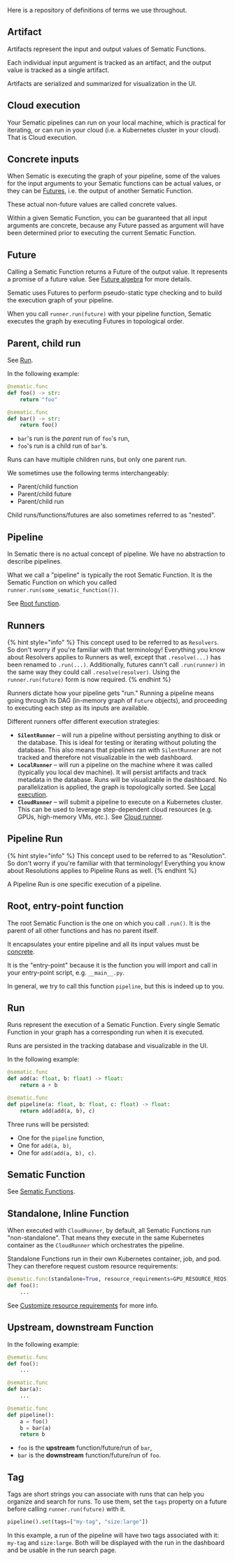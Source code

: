 Here is a repository of definitions of terms we use throughout.

## Artifact

Artifacts represent the input and output values of Sematic Functions.

Each individual input argument is tracked as an artifact, and the output value
is tracked as a single artifact.

Artifacts are serialized and summarized for visualization in the UI.

## Cloud execution

Your Sematic pipelines can run on your local machine, which is practical for
iterating, or can run in your cloud (i.e. a Kubernetes cluster in your cloud).
That is Cloud execution.

## Concrete inputs

When Sematic is executing the graph of your pipeline, some of the
values for the input arguments to your Sematic functions can be actual values,
or they can be [Futures](#future), i.e. the output of another Sematic Function.

These actual non-future values are called concrete values.

Within a given Sematic Function, you can be guaranteed that all input arguments
are concrete, because any Future passed as argument will have been determined
prior to executing the current Sematic Function.

## Future

Calling a Sematic Function returns a Future of the output value. It represents a
promise of a future value. See [Future algebra](./future-algebra.md) for more
details.

Sematic uses Futures to perform pseudo-static type checking and to build the
execution graph of your pipeline.

When you call `runner.run(future)` with your pipeline function, Sematic
executes the graph by executing Futures in topological order.

## Parent, child run

See [Run](#run).

In the following example:

```python
@sematic.func
def foo() -> str:
    return "foo"

@sematic.func
def bar() -> str:
    return foo()
```

* `bar`'s run is the *parent* run of `foo`'s run,
* `foo`'s run is a child run of `bar`'s.

Runs can have multiple children runs, but only one parent run.

We sometimes use the following terms interchangeably:

* Parent/child function
* Parent/child future
* Parent/child run

Child runs/functions/futures are also sometimes referred to as "nested".

## Pipeline

In Sematic there is no actual concept of pipeline. We have no abstraction to
describe pipelines.

What we call a "pipeline" is typically the root Sematic Function. It is the
Sematic Function on which you called `runner.run(some_sematic_function())`.

See [Root function](#root-entry-point-function).

## Runners

{% hint style="info" %}
This concept used to be referred to as `Resolvers`. So don't
worry if you're familiar with that terminology! Everything
you know about Resolvers applies to Runners as well, except
that `.resolve(...)` has been renamed to `.run(...)`.
Additionally, futures cann't call `.run(runner)` in the same
way they could call `.resolve(resolver)`. Using the
`runner.run(future)` form is now required.
{% endhint %}

Runners dictate how your pipeline gets "run." Running a pipeline means
going through its DAG (in-memory graph of `Future` objects), and proceeding to
executing each step as its inputs are available.

Different runners offer different execution strategies:

- **`SilentRunner`** – will run a pipeline without persisting anything to
  disk or the database. This is ideal for testing or iterating without poluting
  the database. This also means that pipelines ran with `SilentRunner`
  are not tracked and therefore not visualizable in the web dashboard.
- **`LocalRunner`** – will run a pipeline on the machine where it was
  called (typically you local dev machine). It will persist artifacts and track
  metadata in the database. Runs will be visualizable in the dashboard. No
  parallelization is applied, the graph is topologically sorted. See [Local
  execution](./local-execution.md).
- **`CloudRunner`** – will submit a pipeline to execute on a Kubernetes
  cluster. This can be used to leverage step-dependent cloud resources (e.g.
  GPUs, high-memory VMs, etc.). See [Cloud runner](./cloud-runner.md).

## Pipeline Run

{% hint style="info" %}
This concept used to be referred to as "Resolution". So don't
worry if you're familiar with that terminology! Everything
you know about Resolutions applies to Pipeline Runs as well.
{% endhint %}

A Pipeline Run is one specific execution of a pipeline.

## Root, entry-point function

The root Sematic Function is the one on which you call `.run()`. It is the
parent of all other functions and has no parent itself.

It encapsulates your entire pipeline and all its input values must be
[concrete](#concrete-inputs).

It is the "entry-point" because it is the function you will import and call in
your entry-point script, e.g. `__main__.py`.

In general, we try to call this function `pipeline`, but this is indeed up to you.

## Run

Runs represent the execution of a Sematic Function. Every single Sematic
Function in your graph has a corresponding run when it is executed.

Runs are persisted in the tracking database and visualizable in the UI.

In the following example:

```python
@sematic.func
def add(a: float, b: float) -> float:
    return a + b

@sematic.func
def pipeline(a: float, b: float, c: float) -> float:
    return add(add(a, b), c)
```

Three runs will be persisted:

* One for the `pipeline` function,
* One for `add(a, b)`,
* One for `add(add(a, b), c)`.

## Sematic Function

See [Sematic Functions](./functions.md).

## Standalone, Inline Function

When executed with `CloudRunner`, by default, all Sematic Functions run
"non-standalone". That means they execute in the same Kubernetes container as the
`CloudRunner` which orchestrates the pipeline.

Standalone Functions run in their own Kubernetes container, job, and pod. They
can therefore request custom resource requirements:

```python
@sematic.func(standalone=True, resource_requirements=GPU_RESOURCE_REQS)
def foo():
    ...
```

See [Customize resource
requirements](./cloud-runner.md#customize-resource-requirements) for more
info.

## Upstream, downstream Function

In the following example:

```python
@sematic.func
def foo():
    ...

@sematic.func
def bar(a):
    ...

@sematic.func
def pipeline():
    a = foo()
    b = bar(a)
    return b
```

* `foo` is the **upstream** function/future/run of `bar`,
* `bar` is the **downstream** function/future/run of `foo`.

## Tag

Tags are short strings you can associate with runs that can help you
organize and search for runs. To use them, set the `tags` property on
a future before calling `runner.run(future)` with it.

```python
pipeline().set(tags=["my-tag", "size:large"])
```

In this example, a run of the pipeline will have two tags associated
with it: `my-tag` and `size:large`. Both will be displayed with the run
in the dashboard and be usable in the run search page.